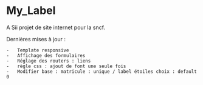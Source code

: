 My_Label
========

A Sii projet de site internet pour la sncf.

Dernières mises à jour :

    -   Template responsive
    -   Affichage des formulaires
    -   Réglage des routers : liens
    -   règle css : ajout de font une seule fois
    -   Modifier base : matricule : unique / label étoiles choix : default 0